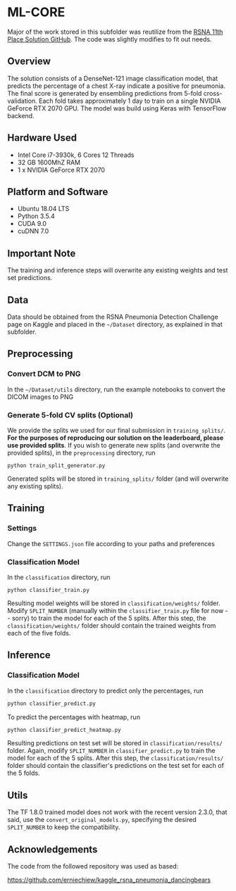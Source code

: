 # ML-CORE
Major of the work stored in this subfolder was reutilize from the [RSNA 11th Place Solution GitHub](https://github.com/erniechiew/kaggle_rsna_pneumonia_dancingbears).
The code was slightly modifies to fit out needs.


## Overview
The solution consists of a DenseNet-121 image classification model, that predicts the percentage of a chest X-ray indicate a positive for pneumonia. The final score is generated by ensembling predictions from 5-fold cross-validation. Each fold takes approximately 1 day to train on a single NVIDIA GeForce RTX 2070 GPU. The model was build using Keras with TensorFlow backend.

## Hardware Used
* Intel Core i7-3930k, 6 Cores 12 Threads
* 32 GB 1600MhZ RAM
* 1 x NVIDIA GeForce RTX 2070

## Platform and Software
* Ubuntu 18.04 LTS
* Python 3.5.4
* CUDA 9.0
* cuDNN 7.0

## Important Note
The training and inference steps will overwrite any existing weights and test set predictions.

## Data
Data should be obtained from the RSNA Pneumonia Detection Challenge page on Kaggle and placed in the `~/Dataset` directory, as explained in that subfolder.

## Preprocessing

### Convert DCM to PNG
In the `~/Dataset/utils` directory, run the example notebooks to convert the DICOM images to PNG

### Generate 5-fold CV splits (Optional)
We provide the splits we used for our final submission in `training_splits/`. **For the purposes of reproducing our solution on the leaderboard, please use provided splits**. If you wish to generate new splits (and overwrite the provided splits), in the `preprocessing` directory, run
```
python train_split_generator.py
```
Generated splits will be stored in `training_splits/` folder (and will overwrite any existing splits).

## Training

### Settings
Change the `SETTINGS.json` file according to your paths and preferences 

### Classification Model

In the `classification` directory, run
```
python classifier_train.py
```
Resulting model weights will be stored in `classification/weights/` folder. Modify `SPLIT_NUMBER` (manually within the `classifier_train.py` file for now -- sorry) to train the model for each of the 5 splits. After this step, the `classification/weights/` folder should contain the trained weights from each of the five folds.


## Inference

### Classification Model

In the `classification` directory to predict only the percentages, run
```bash
python classifier_predict.py
```

To predict the percentages with heatmap, run
```bash
python classifier_predict_heatmap.py
```

Resulting predictions on test set will be stored in `classification/results/` folder. Again, modify `SPLIT_NUMBER` in `classifier_predict.py` to train the model for each of the 5 splits. After this step, the `classification/results/` folder should contain the classifier's predictions on the test set for each of the 5 folds.


## Utils

The TF 1.8.0 trained model does not work with the recent version 2.3.0, that said, use the `convert_original_models.py`, specifying the desired `SPLIT_NUMBER` to keep the compatibility.

## Acknowledgements
The code from the followed repository was used as based:

https://github.com/erniechiew/kaggle_rsna_pneumonia_dancingbears